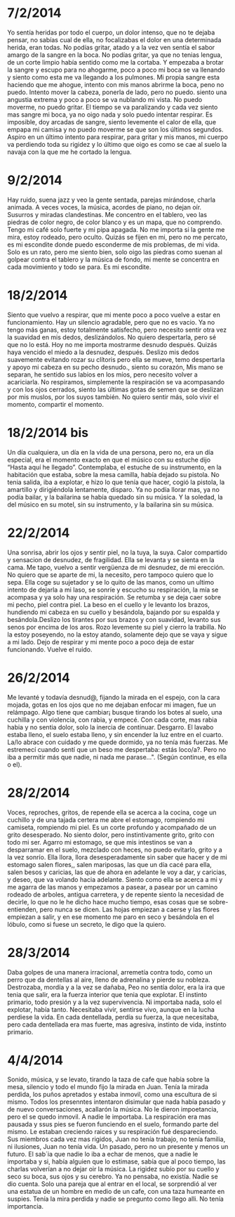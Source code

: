7/2/2014
=========
Yo sentía heridas por todo el cuerpo, un dolor intenso, que no te dejaba pensar, no sabías cual de ella, no focalizabas el dolor en una determinada herida, eran todas. No podías gritar, atado y a la vez ven sentía el sabor amargo de la sangre en la boca. No podías gritar, ya que no tenias lengua, de un corte limpio había sentido como me la cortaba.
Y empezaba a brotar la sangre y escupo para no ahogarme, poco a poco mi boca se va llenando y siento como esta me va llegando a los pulmones. Mi propia sangre esta haciendo que me ahogue, intento con mis manos abrirme la boca, peno no puedo. Intento mover la cabeza, ponerla de lado, pero no puedo. siento una angustia extrema y poco a poco se va nublando mi vista. No puedo moverme, no puedo gritar. El tiempo se va paralizando y cada vez siento mas sangre mi boca, ya no oigo nada y solo puedo intentar respirar.
Es imposible, doy arcadas de sangre, siento levemente el calor de ella, que empapa mi camisa y no puedo moverme se que son los últimos segundos.
Aspiro en un último intento para respirar, para gritar y mis manos, mi cuerpo va perdiendo toda su rigidez y lo último que oigo es como se cae al suelo la navaja con la que me he cortado la lengua.

9/2/2014
=========
Hay ruido, suena jazz y veo la gente sentada, parejas mirándose, charla animada. A veces voces, la música, acordes de piano, no dejan oír. Susurros y miradas clandestinas. Me concentro en el tablero, veo las piedras de color negro, de color blanco y es un mapa, que no comprendo. Tengo mi café solo fuerte y mi pipa apagada. No me importa si la gente me mira, estoy rodeado, pero oculto. Quizás se fijen en mi, pero no me percato, es mi escondite donde puedo esconderme de mis problemas, de mi vida. Solo es un rato, pero me siento bien, solo oigo las piedras como suenan al golpear contra el tablero y la música de fondo, mi mente se concentra en cada movimiento y todo se para. Es mi escondite.

18/2/2014
==========
Siento que vuelvo a respirar, que mi mente poco a poco vuelve a estar en funcionamiento. Hay un silencio agradable, pero que no es vacio. Ya no tengo más ganas,  estoy totalmente satisfecho, pero necesito sentir otra vez la suavidad en mis dedos, deslizándolos. No quiero despertarla, pero sé que no lo está. Hoy no me importa mostrarme desnudo después. Quizás haya vencido el miedo a la desnudez, después. Deslizo mis dedos suavemente evitando rozar su clítoris pero ella se mueve, temo despertarla y apoyo mi cabeza en su pecho desnudo., siento su corazón, Mis mano se separan, he sentido sus labios en los míos, pero necesito volver a acariciarla. No respiramos, simplemente la respiración se va acompasando y con los ojos cerrados, siento las últimas gotas de semen que se deslizan por mis muslos, por los suyos también. No quiero sentir más, solo vivir el momento, compartir el momento.

18/2/2014 bis
==============
Un día cualquiera,  un día en la vida de una persona,  pero no, era un día especial, era el momento exacto en que el músico con su estuche dijo “Hasta aquí he llegado”. Contemplaba, el estuche de su instrumento, en la habitación que estaba, sobre la mesa camilla, había dejado su pistola. No tenia salida, iba a explotar, e hizo lo que tenía que hacer, cogió la pistola, la amartillo y dirigiéndola lentamente, disparo. Ya no podía llorar mas, ya no podía bailar, y la bailarina se había quedado sin su música. Y la soledad, la del músico en su motel, sin su instrumento, y la bailarina sin su música.

22/2/2014
==========
Una sonrisa, abrir los ojos y sentir piel, no la tuya, la suya. Calor compartido y sensacion de desnudez, de  fragilidad. Ella se levanta y se sienta en la cama. Me tapo, vuelvo a sentir vergüenza de mi desnudez, de mi erección. No quiero que se aparte de mi, la necesito, pero tampoco quiero que lo sepa. Ella coge su sujetador y se lo quito de las manos, como un ultimo intento de dejarla a mi laso, se sonríe y escucho su respiración, la mía se acompasa y ya solo hay una respiración. Se retumba y se deja caer sobre mi pecho, piel contra piel. La beso en el cuello y le levanto los brazos, hundiendo mi cabeza en su cuello y besándola, bajando por su espalda y besándola.Deslizo los tirantes por sus brazos y con suavidad, levanto sus senos por encima de los aros. Rozo levemente su piel y cierro la trabilla. No la estoy poseyendo, no la estoy atando, solamente dejo que se vaya y sigue a mi lado. Dejo de respirar y mi mente poco a poco deja de estar funcionando. Vuelve el ruido.

26/2/2014
==========
Me levanté y todavía desnud@, fijando la mirada en el espejo, con la cara mojada, gotas en los ojos que no me dejaban enfocar mi imagen, fue un relámpago. Algo tiene que cambiar¡ busque tirando los botes al suelo, una cuchilla y con violencia, con rabia,  y empecé. Con cada corte, mas rabia habia y no sentia dolor, solo la inercia de continuar. Desgarro. El lavabo estaba lleno, el suelo estaba lleno, y sin encender la luz entre en el cuarto. La/lo abrace con cuidado y me quede dormido, ya no tenía más fuerzas. Me estremecí cuando sentí que un beso me despertaba: estás loco/a?.
Pero no iba a permitir más que nadie, ni nada me parase…". (Según continue, es ella o el).

28/2/2014
==========
Voces, reproches, gritos, de repende ella se acerca a la cocina, coge un cuchillo y de una tajada certera me abre el estomago, rompiendo mi camiseta, rompiendo mi piel. Es un corte profundo y acompañado de un grito desesperado. No siento dolor, pero instintivamente grito, grito con todo mi ser. Agarro mi estomago, se que mis intestinos se van a desparramar en el suelo, mezclado con heces, no puedo evitarlo, grito y a la vez sonrío. Ella llora, llora desesperadamente sin saber que hacer y de mi estomago salen flores,, salen mariposas, las que un día cacé para ella, salen besos y caricias, las que de ahora en adelante le voy a dar, y caricias, y deseo, que va volando hacia adelante. Siento como ella se acerca a mi y me agarra de las manos y empezamos a pasear, a pasear por un camino rodeado de arboles, antigua carretera, y de repente siento la necesidad de decirle, lo que no le he dicho hace mucho tiempo, esas cosas que se sobre-entienden, pero nunca se dicen. Las hojas empiezan a caerse y las flores empiezan a salir, y en ese momento me paro en seco y besándola en el lóbulo, como si fuese un secreto, le digo que la quiero. 

28/3/2014
==========
Daba golpes de una manera irracional, arremetía contra todo, como un perro que da dentellas al aire, lleno de adrenalina y pierde su nobleza. Destrozaba, mordía y a la vez se dañaba, Peo no sentía dolor, era la ira que tenia que salir, era la fuerza interior que tenia que explotar. El instinto primario, todo presión y a la vez supervivencia. Ni importaba nada, solo el explotar, había tanto. Necesitaba vivir, sentirse vivo, aunque en la lucha perdiese la vida. En cada dentellada, perdía su fuerza, la que necesitaba, pero cada dentellada era mas fuerte, mas agresiva, instinto de vida, instinto primario.

4/4/2014
=========
Sonido, música, y se levato, tirando la taza de cafe que había sobre la mesa, silencio y todo el mundo fijo la mirada en Juan. Tenía la mirada perdida, los puños apretados y estaba inmovil, como una escultura de si mismo. Todos los presenntes intentaron disimular que nada había pasado y de nuevo conversaciones, acallarón la música. No le dieron impoetancia, pero el se quedo inmovil. A nadie le importaba. La respiración era mas pausada y ssus pies se fueron funciendo en el suelo, formando parte del mismo. Le estaban creciendo raices y su respiración fué despareciendo. Sus miembros cada vez mas rigidos, Juan no tenía trabajo, no tenía familia, ni ilusiones, Juan no tenía vida. Un pasado, pero no un presente y menos un futuro. El sab´ia que nadie lo iba a echar de menos, que a nadie le importaba y si, había alguien que lo estimase, sabía que al poco tiempo, las charlas volverían a no dejar oir la música. La rigidez subío por su cuello y seco su boca, sus ojos y su cerebro. Ya no pensaba, no existía. Nadie se dio cuenta. Solo una pareja que al entrar en el local, se sorprendió al ver una estatua de un hombre en medio de un cafe, con una taza humeante  en suspies. Tenía la mira perdida y nadie se pregunto como llego alli. No tenía importancia.
